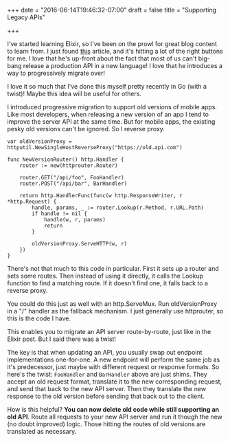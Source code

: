 +++
date = "2016-06-14T19:46:32-07:00"
draft = false
title = "Supporting Legacy APIs"

+++

I've started learning Elixir, so I've been on the prowl for great blog content to learn from. I just found [this](https://blog.fourk.io/replace-your-production-api-with-elixir-today-4426a8903642) article, and it's hitting a lot of the right buttons for me. I love that he's up-front about the fact that most of us can't big-bang release a production API in a new language! I love that he introduces a way to progressively migrate over!

I love it so much that I've done this myself pretty recently in Go (with a twist)! Maybe this idea will be useful for others.

I introduced progressive migration to support old versions of mobile apps. Like most developers, when releasing a new version of an app I tend to improve the server API at the same time. But for mobile apps, the existing pesky old versions can't be ignored. So I reverse proxy.

```
var oldVersionProxy = httputil.NewSingleHostReverseProxy("https://old.api.com")

func NewVersionRouter() http.Handler {
	router := new(httprouter.Router)

	router.GET("/api/foo", FooHandler)
	router.POST("/api/bar", BarHandler)

	return http.HandlerFunc(func(w http.ResponseWriter, r *http.Request) {
		handle, params, _ := router.Lookup(r.Method, r.URL.Path)
		if handle != nil {
			handle(w, r, params)
			return
		}

		oldVersionProxy.ServeHTTP(w, r)
	})
}
```

There's not that much to this code in particular. First it sets up a router and sets some routes. Then instead of using it directly, it calls the Lookup function to find a matching route. If it doesn't find one, it falls back to a reverse proxy.

You could do this just as well with an http.ServeMux. Run oldVersionProxy in a "/" handler as the fallback mechanism. I just generally use httprouter, so this is the code I have.

This enables you to migrate an API server route-by-route, just like in the Elixir post. But I said there was a twist!

The key is that when updating an API, you usually swap out endpoint implementations one-for-one. A new endpoint will perform the same job as it's predecessor, just maybe with different request or response formats. So here's the twist: `FooHandler` and `BarHandler` above are just shims. They accept an old request format, translate it to the new corresponding request, and send that back to the new API server. Then they translate the new response to the old version before sending that back out to the client.

How is this helpful? **You can now delete old code while still supporting an old API**. Route all requests to your new API server and run it though the new (no doubt improved) logic. Those hitting the routes of old versions are translated as necessary.
